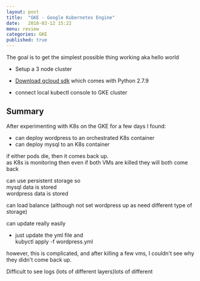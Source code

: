 ```yaml
---
layout: post
title:  "GKE - Google Kubernetes Engine"
date:   2018-03-12 15:22
menu: review
categories: GKE
published: true 
---
```

The goal is to get the simplest possible thing working aka hello world

- Setup a 3 node cluster

- [Download gcloud sdk](https://cloud.google.com/sdk/downloads#interactive) which comes with Python 2.7.9

- connect local kubectl console to GKE cluster


## Summary
After experimenting with K8s on the GKE for a few days I found:

- can deploy wordpress to an orchestrated K8s container
- can deploy mysql to an K8s container

if either pods die, then it comes back up.  
as K8s is monitoring then even if both VMs are killed they will both come back

can use persistent storage so  
  mysql data is stored  
  wordpress data is stored  

can load balance (although not set wordpress up as need different type of storage)  

can update really easily  
  - just update the yml file and  
     kubyctl apply -f wordpress.yml  


however, this is complicated, and after killing a few vms, I couldn't see why they didn't come back up.  

Difficult to see logs (lots of different layers)lots of different

